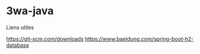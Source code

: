 # 3wa-java



Liens utiles

https://git-scm.com/downloads
https://www.baeldung.com/spring-boot-h2-database

